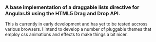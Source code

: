 ### A base implementation of a draggable lists directive for AngularJS using the HTML5 Drag and Drop API.

This is currently in early development and has yet to be tested accross various browsers.
I intend to develop a number of pluggable themes that employ css animations and effects to make things a bit nicer.
